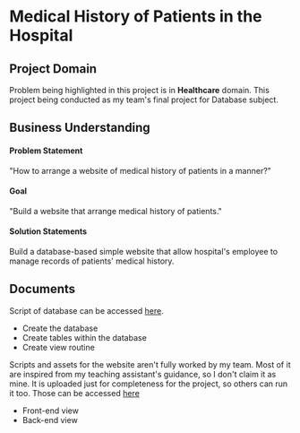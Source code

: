 # Medical History of Patients in the Hospital

## Project Domain ##
Problem being highlighted in this project is in **Healthcare** domain. This project being conducted as my team's final project for Database subject.

## Business Understanding ##
#### Problem Statement ####
"How to arrange a website of medical history of patients in a manner?"
#### Goal ####
"Build a website that arrange medical history of patients."
#### Solution Statements ####
Build a database-based simple website that allow hospital's employee to manage records of patients' medical history.

## Documents ##
Script of database can be accessed [here](https://github.com/ahmdxrzky/database-final-project/blob/main/db_apotek.sql).
* Create the database
* Create tables within the database
* Create view routine <br>

Scripts and assets for the website aren't fully worked by my team. Most of it are inspired from my teaching assistant's guidance, so I don't claim it as mine. It is uploaded just for completeness for the project, so others can run it too. Those can be accessed [here](https://github.com/ahmdxrzky/database-final-project/tree/main/apotek)
* Front-end view
* Back-end view
